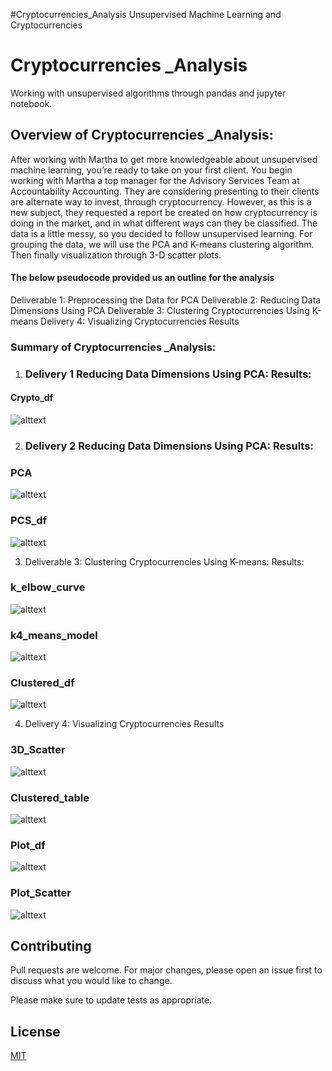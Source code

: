 #Cryptocurrencies_Analysis
Unsupervised Machine Learning and Cryptocurrencies
# Cryptocurrencies _Analysis
Working with unsupervised algorithms through pandas and jupyter notebook.
## Overview of Cryptocurrencies _Analysis:
After working with Martha to get more knowledgeable about unsupervised machine learning, you’re ready to take on your first client. You begin working with Martha a top manager for the Advisory Services Team at Accountability Accounting. They are considering presenting to their clients are alternate way to invest, through cryptocurrency. However, as this is a new subject, they requested a report be created on how cryptocurrency is doing in the market, and in what different ways can they be classified. The data is a little messy, so you decided to follow unsupervised learning. For grouping the data, we will use the PCA and K-means clustering algorithm. Then finally visualization through 3-D scatter plots.
#### The below pseudocode provided us an outline for the analysis ####
Deliverable 1: Preprocessing the Data for PCA 
Deliverable 2: Reducing Data Dimensions Using PCA
Deliverable 3: Clustering Cryptocurrencies Using K-means
Delivery 4: Visualizing Cryptocurrencies Results
### Summary of Cryptocurrencies _Analysis: 
1.	### Delivery 1 Reducing Data Dimensions Using PCA: Results:
#### Crypto_df 

![alttext]( https://github.com/mbehr11/Cryptocurrencies/blob/main/Resources/crypto_df.PNG)

2.	### Delivery 2 Reducing Data Dimensions Using PCA: Results:

### PCA
![alttext]( https://github.com/mbehr11/Cryptocurrencies/blob/main/Resources/pca.PNG)
### PCS_df

![alttext]( https://github.com/mbehr11/Cryptocurrencies/blob/main/Resources/pca.PNG)

3.	Deliverable 3: Clustering Cryptocurrencies Using K-means: Results:

### k_elbow_curve

![alttext](https://github.com/mbehr11/Cryptocurrencies/blob/main/Resources/k_elbow_curve.PNG)

### k4_means_model 

![alttext](https://github.com/mbehr11/Cryptocurrencies/blob/main/Resources/k4_means_model.PNG)

### Clustered_df

![alttext](https://github.com/mbehr11/Cryptocurrencies/blob/main/Resources/clustered_df.PNG)

4.	Delivery 4: Visualizing Cryptocurrencies Results


### 3D_Scatter

![alttext](https://github.com/mbehr11/Cryptocurrencies/blob/main/Resources/3D_scatter_clusters.PNG)

### Clustered_table

![alttext](https://github.com/mbehr11/Cryptocurrencies/blob/main/Resources/clustered_table.PNG)

### Plot_df

![alttext]( https://github.com/mbehr11/Cryptocurrencies/blob/main/Resources/plot_df.PNG)

### Plot_Scatter

![alttext](https://github.com/mbehr11/Cryptocurrencies/blob/main/Resources/plot_scatter.PNG)

## Contributing 
Pull requests are welcome. For major changes, please open an issue first to discuss what you would like to change.

Please make sure to update tests as appropriate.

## License
[MIT](https://choosealicense.com/licenses/mit/)
